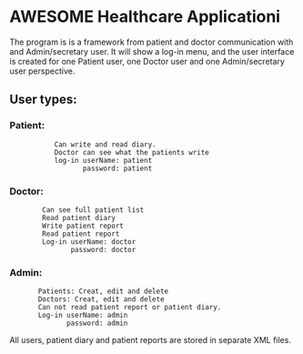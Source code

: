 # AWESOME Healthcare Applicationi

The program is is a framework from patient and doctor communication with and Admin/secretary user.
It will show a log-in menu, and the user interface is created for one Patient user, one Doctor user and one Admin/secretary user perspective.

## User types:
   ### Patient:
               Can write and read diary.
               Doctor can see what the patients write
               log-in userName: patient
                      password: patient
   ### Doctor: 
            Can see full patient list
            Read patient diary
            Write patient report
            Read patient report
            Log-in userName: doctor
                   password: doctor
   ### Admin: 
           Patients: Creat, edit and delete
           Doctors: Creat, edit and delete
           Can not read patient report or patient diary.
           Log-in userName: admin
                  password: admin
                  
   All users, patient diary and patient reports are stored in separate XML files.
                  
           
           
